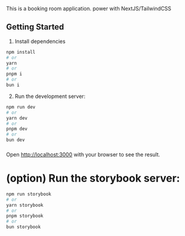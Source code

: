 This is a booking room application. power with NextJS/TailwindCSS

## Getting Started

1. Install dependencies

```bash
npm install
# or
yarn
# or
pnpm i
# or
bun i
```

2. Run the development server:

```bash
npm run dev
# or
yarn dev
# or
pnpm dev
# or
bun dev
```

###

Open [http://localhost:3000](http://localhost:3000) with your browser to see the result.

# (option) Run the storybook server:

```bash
npm run storybook
# or
yarn storybook
# or
pnpm storybook
# or
bun storybook
```
